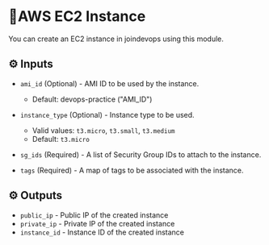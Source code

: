 # 🚀AWS EC2 Instance
You can create an EC2 instance in joindevops using this module.

## ⚙️ Inputs

* `ami_id` (Optional) - AMI ID to be used by the instance.
  - Default: devops-practice ("AMI_ID")

* `instance_type` (Optional) - Instance type to be used.
  - Valid values: `t3.micro`, `t3.small`, `t3.medium`
  - Default: `t3.micro`

* `sg_ids` (Required) - A list of Security Group IDs to attach to the instance.

* `tags` (Required) - A map of tags to be associated with the instance.

## ⚙️ Outputs

* `public_ip` - Public IP of the created instance
* `private_ip` - Private IP of the created instance
* `instance_id` - Instance ID of the created instance
